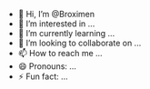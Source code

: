- 👋 Hi, I’m @Broximen
- 👀 I’m interested in ...
- 🌱 I’m currently learning ...
- 💞️ I’m looking to collaborate on ...
- 📫 How to reach me ...
- 😄 Pronouns: ...
- ⚡ Fun fact: ...

<!---
Broximen/Broximen is a ✨ special ✨ repository because its `README.md` (this file) appears on your GitHub profile.
You can click the Preview link to take a look at your changes.
--->
